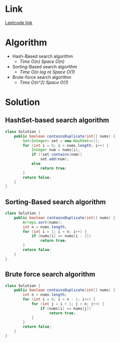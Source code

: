 # Link

[Leetcode link](https://leetcode.com/explore/interview/card/top-interview-questions-easy/92/array/578/)

# Algorithm

- Hash-Based search algorithm
  - _Time O(n) Space O(n)_
- Sorting-Based search algorithm
  - _Time O(n log n) Space O(1)_
- Brute-force search algorithm
  - _Time O(n^2) Space O(1)_

# Solution

## HashSet-based search algorithm

```java
class Solution {
    public boolean containsDuplicate(int[] nums) {
        Set<Integer> set = new HashSet<>();
        for (int i = 0; i < nums.length; i++) {
            Integer num = nums[i];
            if (!set.contains(num))
                set.add(num);
            else
                return true;
        }
        return false;
    }
}
```

## Sorting-Based search algorithm

```java
class Solution {
    public boolean containsDuplicate(int[] nums) {
        Arrays.sort(nums);
        int n = nums.length;
        for (int i = 1; i < n; i++) {
            if (nums[i] == nums[i - 1])
                return true;
        }
        return false;
    }
}
```

## Brute force search algorithm

```java
class Solution {
    public boolean containsDuplicate(int[] nums) {
        int n = nums.length;
        for (int i = 0; i < n - 1; i++) {
            for (int j = i + 1; j < n; j++) {
                if (nums[i] == nums[j])
                    return true;
            }
        }
        return false;
    }
}
```
